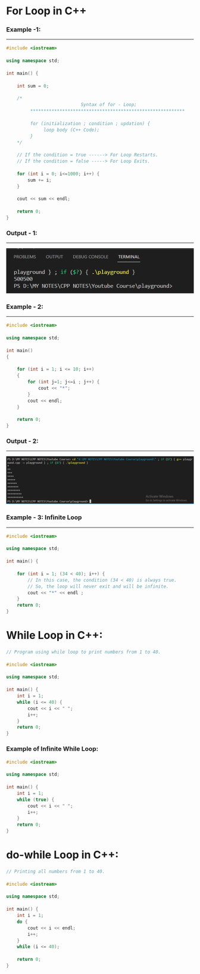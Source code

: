 # For Loop in C++

### Example -1:
---

```cpp
#include <iostream>

using namespace std;

int main() {

    int sum = 0;

    /*
                            Syntax of for - Loop;
         **********************************************************

         for (initialization ; condition ; updation) {
              loop body (C++ Code);    
         }
    */
   
    // If the condition = true ------> For Loop Restarts.
    // If the condition = false -----> For Loop Exits.

    for (int i = 0; i<=1000; i++) {
        sum += i;
    }

    cout << sum << endl;
    
    return 0;
}      
```

### Output - 1:
----

![](Img_Files/chapter10/output-1.png)


### Example - 2:
---

```cpp
#include <iostream>

using namespace std;

int main()
{

    for (int i = 1; i <= 10; i++)
    {
        for (int j=1; j<=i ; j++) {
            cout << "*";
        }
        cout << endl;
    }

    return 0;
}
```

### Output - 2:
---
![](Img_Files/chapter10/output-2.png)

### Example - 3: Infinite Loop
----

```cpp
#include <iostream>

using namespace std;

int main() {
    
    for (int i = 1; (34 < 40); i++) {
        // In this case, the condition (34 < 40) is always true.
        // So, the loop will never exit and will be infinite.
        cout << "*" << endl ;
    }
    return 0;
}
```

# While Loop in C++:

```cpp
// Program using while loop to print numbers from 1 to 40.

#include <iostream>

using namespace std;

int main() {
    int i = 1;
    while (i <= 40) {
        cout << i << " ";
        i++;
    }
    return 0;
}
```

### Example of Infinite While Loop:

```cpp
#include <iostream>

using namespace std;

int main() {
    int i = 1;
    while (true) {
        cout << i << " ";
        i++;
    }
    return 0;
}
```

# do-while Loop in C++:

```cpp
// Printing all numbers from 1 to 40.

#include <iostream>

using namespace std;

int main() {
    int i = 1;
    do {
        cout << i << endl;
        i++;
    }
    while (i <= 40);

    return 0;
}
```
